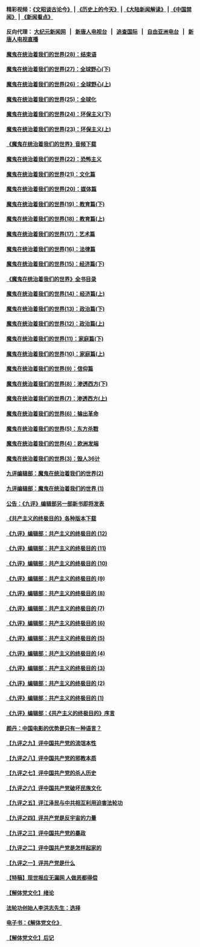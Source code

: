 #### 精彩视频：[《文昭谈古论今》](http://107.191.53.159/wenzhao) | [《历史上的今天》](http://107.191.53.159/today-in-history) | [《大陆新闻解读》](http://107.191.53.159/ntdtv-comedy) | [《中国禁闻》](http://107.191.53.159/ntdtv-news) | [《新闻看点》](http://107.191.53.159/news-insight) 

 #### 反向代理： [大纪元新闻网](http://107.191.53.159:10080/) &nbsp;&nbsp;|&nbsp;&nbsp; [新唐人电视台](http://107.191.53.159:8000/) &nbsp;&nbsp;|&nbsp;&nbsp; [追查国际](http://107.191.53.159:10010/) &nbsp;&nbsp;|&nbsp;&nbsp; [自由亚洲电台](http://107.191.53.159:9800/) &nbsp;&nbsp;|&nbsp;&nbsp; [新唐人电视直播](http://107.191.53.159/) 

#### [魔鬼在统治着我们的世界(28)：结束语](../pages/nsc422/n10936246.md?t=02171537) 

#### [魔鬼在统治着我们的世界(27)：全球野心(下)](../pages/nsc422/n10928319.md?t=02171537) 

#### [魔鬼在统治着我们的世界(26)：全球野心(上)](../pages/nsc422/n10900318.md?t=02171537) 

#### [魔鬼在统治着我们的世界(25)：全球化](../pages/nsc422/n10788205.md?t=02171537) 

#### [魔鬼在统治着我们的世界(24)：环保主义(下)](../pages/nsc422/n10695307.md?t=02171537) 

#### [魔鬼在统治着我们的世界(23)：环保主义(上)](../pages/nsc422/n10688613.md?t=02171537) 

#### [《魔鬼在统治着我们的世界》音频下载](../pages/nsc422/n10635553.md?t=02171537) 

#### [魔鬼在统治着我们的世界(22)：恐怖主义](../pages/nsc422/n10614727.md?t=02171537) 

#### [魔鬼在统治着我们的世界(21)：文化篇](../pages/nsc422/n10597706.md?t=02171537) 

#### [魔鬼在统治着我们的世界(20)：媒体篇](../pages/nsc422/n10586579.md?t=02171537) 

#### [魔鬼在统治着我们的世界(19)：教育篇(下)](../pages/nsc422/n10564808.md?t=02171537) 

#### [魔鬼在统治着我们的世界(18)：教育篇(上)](../pages/nsc422/n10526970.md?t=02171537) 

#### [魔鬼在统治着我们的世界(17)：艺术篇](../pages/nsc422/n10499093.md?t=02171537) 

#### [魔鬼在统治着我们的世界(16)：法律篇](../pages/nsc422/n10485969.md?t=02171537) 

#### [魔鬼在统治着我们的世界(15)：经济篇(下)](../pages/nsc422/n10469975.md?t=02171537) 

#### [《魔鬼在统治着我们的世界》全书目录](../pages/nsc422/n10464261.md?t=02171537) 

#### [魔鬼在统治着我们的世界(14)：经济篇(上)](../pages/nsc422/n10457370.md?t=02171537) 

#### [魔鬼在统治着我们的世界(13)：政治篇(下)](../pages/nsc422/n10448270.md?t=02171537) 

#### [魔鬼在统治着我们的世界(12)：政治篇(上)](../pages/nsc422/n10444576.md?t=02171537) 

#### [魔鬼在统治着我们的世界(11)：家庭篇(下)](../pages/nsc422/n10440961.md?t=02171537) 

#### [魔鬼在统治着我们的世界(10)：家庭篇(上)](../pages/nsc422/n10435448.md?t=02171537) 

#### [魔鬼在统治着我们的世界(9)：信仰篇](../pages/nsc422/n10432159.md?t=02171537) 

#### [魔鬼在统治着我们的世界(8)：渗透西方(下)](../pages/nsc422/n10429603.md?t=02171537) 

#### [魔鬼在统治着我们的世界(7)：渗透西方(上)](../pages/nsc422/n10426013.md?t=02171537) 

#### [魔鬼在统治着我们的世界(6)：输出革命](../pages/nsc422/n10421536.md?t=02171537) 

#### [魔鬼在统治着我们的世界(5)：东方杀戮](../pages/nsc422/n10417707.md?t=02171537) 

#### [魔鬼在统治着我们的世界(4)：欧洲发端](../pages/nsc422/n10414890.md?t=02171537) 

#### [魔鬼在统治着我们的世界(3)：毁人36计](../pages/nsc422/n10411583.md?t=02171537) 

#### [九评编辑部：魔鬼在统治着我们的世界(2)](../pages/nsc422/n10410036.md?t=02171537) 

#### [九评编辑部：魔鬼在统治着我们的世界 (1)](../pages/nsc422/n10406825.md?t=02171537) 

#### [公告：《九评》编辑部另一部新书即将发表](../pages/nsc422/n10405104.md?t=02171537) 

#### [《共产主义的终极目的》各种版本下载](../pages/nsc422/n10022138.md?t=02171537) 

#### [《九评》编辑部：共产主义的终极目的 (12)](../pages/nsc422/n9933272.md?t=02171537) 

#### [《九评》编辑部：共产主义的终极目的 (11)](../pages/nsc422/n9924973.md?t=02171537) 

#### [《九评》编辑部：共产主义的终极目的 (10)](../pages/nsc422/n9920883.md?t=02171537) 

#### [《九评》编辑部：共产主义的终极目的 (9)](../pages/nsc422/n9916363.md?t=02171537) 

#### [《九评》编辑部：共产主义的终极目的 (8)](../pages/nsc422/n9912488.md?t=02171537) 

#### [《九评》编辑部：共产主义的终极目的 (7)](../pages/nsc422/n9901176.md?t=02171537) 

#### [《九评》编辑部：共产主义的终极目的 (6)](../pages/nsc422/n9899359.md?t=02171537) 

#### [《九评》编辑部：共产主义的终极目的 (5)](../pages/nsc422/n9893174.md?t=02171537) 

#### [《九评》编辑部：共产主义的终极目的 (4)](../pages/nsc422/n9891246.md?t=02171537) 

#### [《九评》编辑部：共产主义的终极目的 (3)](../pages/nsc422/n9879879.md?t=02171537) 

#### [《九评》编辑部：共产主义的终极目的 (2)](../pages/nsc422/n9876205.md?t=02171537) 

#### [《九评》编辑部：共产主义的终极目的 (1)](../pages/nsc422/n9865857.md?t=02171537) 

#### [《九评》编辑部：《共产主义的终极目的》序言](../pages/nsc422/n9862666.md?t=02171537) 

#### [颜丹：中国电影的优势是只有一种语言？](../pages/nsc422/n9583062.md?t=02171537) 

#### [【九评之九】评中国共产党的流氓本性](../pages/nsc422/n737542.md?t=02171537) 

#### [【九评之八】评中国共产党的邪教本质](../pages/nsc422/n735942.md?t=02171537) 

#### [【九评之七】评中国共产党的杀人历史](../pages/nsc422/n733806.md?t=02171537) 

#### [【九评之六】评中国共产党破坏民族文化](../pages/nsc422/n731667.md?t=02171537) 

#### [【九评之五】评江泽民与中共相互利用迫害法轮功](../pages/nsc422/n730058.md?t=02171537) 

#### [【九评之四】评共产党是反宇宙的力量](../pages/nsc422/n727814.md?t=02171537) 

#### [【九评之三】评中国共产党的暴政](../pages/nsc422/n725597.md?t=02171537) 

#### [【九评之二】评中国共产党是怎样起家的](../pages/nsc422/n723946.md?t=02171537) 

#### [【九评之一】评共产党是什么](../pages/nsc422/n722529.md?t=02171537) 

#### [【特稿】现世报应无漏网 人做恶都得偿](../pages/nsc422/n4215167.md?t=02171537) 

#### [【解体党文化】绪论](../pages/nsc422/n1449356.md?t=02171537) 

#### [法轮功创始人李洪志先生：选择](../pages/nsc422/n3580738.md?t=02171537) 

#### [电子书：《解体党文化》](../pages/nsc422/n1573484.md?t=02171537) 

#### [【解体党文化】后记](../pages/nsc422/n1531999.md?t=02171537) 

